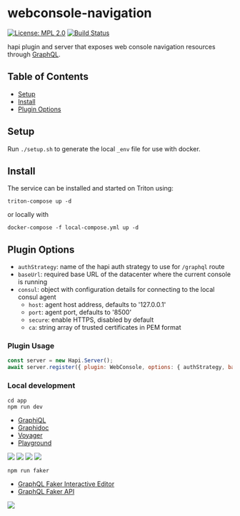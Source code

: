 # webconsole-navigation

[![License: MPL 2.0](https://img.shields.io/badge/License-MPL%202.0-brightgreen.svg)](https://opensource.org/licenses/MPL-2.0) [![Build Status](https://secure.travis-ci.org/joyent/webconsole-navigation.svg)](http://travis-ci.org/joyent/webconsole-navigation)


hapi plugin and server that exposes web console navigation resources through [GraphQL](http://graphql.org).

## Table of Contents

* [Setup](#setup)
* [Install](#install)
* [Plugin Options](#plugin-options)

## Setup

Run `./setup.sh` to generate the local `_env` file for use with docker.


## Install

The service can be installed and started on Triton using:

`triton-compose up -d`

or locally with

`docker-compose -f local-compose.yml up -d`


## Plugin Options

- `authStrategy`: name of the hapi auth strategy to use for `/graphql` route
- `baseUrl`: required base URL of the datacenter where the current console is running
- `consul`: object with configuration details for connecting to the local consul agent
  - `host`: agent host address, defaults to '127.0.0.1'
  - `port`: agent port, defaults to '8500'
  - `secure`: enable HTTPS, disabled by default
  - `ca`: string array of trusted certificates in PEM format


### Plugin Usage

```js
const server = new Hapi.Server();
await server.register({ plugin: WebConsole, options: { authStrategy, baseUrl: 'https://us-west.site.com' } });
```


### Local development

```
cd app
npm run dev
```

* [GraphiQL](http://0.0.0.0:4000/graphiql)
* [Graphidoc](http://0.0.0.0:4000/doc)
* [Voyager](http://0.0.0.0:4000/voyager)
* [Playground](http://0.0.0.0:4000/playground)

![](https://cldup.com/StGgfIbD3N.png) ![](https://cldup.com/fhpul_AJ13.png)
![](https://cldup.com/A-VwSbvWBe.png) ![](https://cldup.com/08P360Skhx.png)

```
npm run faker
```

* [GraphQL Faker Interactive Editor](http://0.0.0.0:9002/editor)
* [GraphQL Faker API](http://0.0.0.0:9002/graphql)

![](https://cldup.com/VWadVMorQ0.png)
